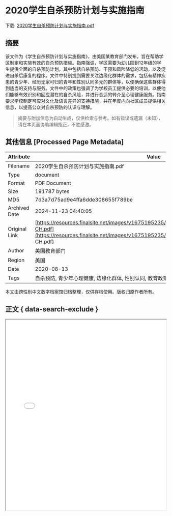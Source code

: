 # 2020学生自杀预防计划与实施指南

<!-- tcd_download_link -->
下载: <a href="../2020学生自杀预防计划与实施指南.pdf" download>2020学生自杀预防计划与实施指南.pdf</a>
<!-- tcd_download_link_end -->

## 摘要

<!-- tcd_abstract -->
该文件为《学生自杀预防计划与实施指南》，由美国某教育部门发布，旨在帮助学区制定和实施有效的自杀预防措施。指南强调，学区需要为幼儿园到12年级的学生提供全面的自杀预防计划，其中包括自杀预防、干预和风险降低的活动，以及促进自杀后康复的程序。文件中特别提到需要关注边缘化群体的需求，包括有精神疾患的青少年、经历无家可归的青年和性别认同多元的群体等，以便确保这些群体得到适当的支持与服务。文件中的政策也强调了为学校员工提供必要的培训，以便他们能够有效识别和回应潜在的自杀风险，并进行合适的转介至心理健康服务。指南要求学校制定可应对文化及语言差异的支持措施，并在年度内向社区成员提供相关信息，以提高公众对自杀预防的认识与理解。

<!-- tcd_abstract_end -->

> 摘要与附加信息为自动生成，仅供检索与参考。如有错误或遗漏（未知），请在本页面协助编辑指正，不胜感激。

## 其他信息 [Processed Page Metadata]

| Attribute       | Value                                  |
|-----------------|----------------------------------------|
| Filename        | 2020学生自杀预防计划与实施指南.pdf                             |
| Type            | document                                 |
| Format          | PDF Document                               |
| Size            | 191787 bytes                           |
| MD5             | 7d3a7d75ad9e4ffa6dde308655f789be                                  |
| Archived Date   | 2024-11-23 04:40:05                             |
| Original Link   | [https://resources.finalsite.net/images/v1675195235/nclackk12orus/tylvq6lzqcwhpoiluekf/JHH_-CH.pdf](https://resources.finalsite.net/images/v1675195235/nclackk12orus/tylvq6lzqcwhpoiluekf/JHH_-CH.pdf)                         |
| Author          | 美国教育部门                               |
| Region          | 美国                               |
| Date            | 2020-08-13                                 |
| Tags            | 自杀预防, 青少年心理健康, 边缘化群体, 性别认同, 教育政策, 心理健康服务, 文化敏感性                                 |

本文由跨性别中文数字档案馆归档整理，仅供存档使用。版权归原作者所有。


## 正文 { data-search-exclude }

<!-- tcd_main_text -->
<iframe src="../2020学生自杀预防计划与实施指南.pdf" width="100%" height="600px">
    <p>无法显示PDF，请下载查看。</p>
</iframe>
<!-- tcd_main_text_end -->

